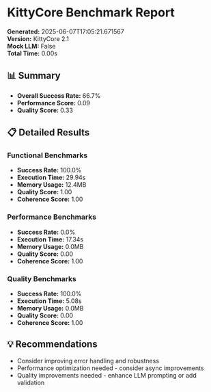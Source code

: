 # KittyCore Benchmark Report

**Generated:** 2025-06-07T17:05:21.671567  
**Version:** KittyCore 2.1  
**Mock LLM:** False  
**Total Time:** 0.00s  

## 📊 Summary

- **Overall Success Rate:** 66.7%
- **Performance Score:** 0.09
- **Quality Score:** 0.33

## 📋 Detailed Results

### Functional Benchmarks

- **Success Rate:** 100.0%
- **Execution Time:** 29.94s
- **Memory Usage:** 12.4MB
- **Quality Score:** 1.00
- **Coherence Score:** 1.00

### Performance Benchmarks

- **Success Rate:** 0.0%
- **Execution Time:** 17.34s
- **Memory Usage:** 0.0MB
- **Quality Score:** 0.00
- **Coherence Score:** 1.00

### Quality Benchmarks

- **Success Rate:** 100.0%
- **Execution Time:** 5.08s
- **Memory Usage:** 0.0MB
- **Quality Score:** 0.00
- **Coherence Score:** 1.00

## 💡 Recommendations

- Consider improving error handling and robustness
- Performance optimization needed - consider async improvements
- Quality improvements needed - enhance LLM prompting or add validation
